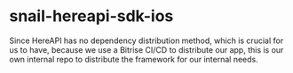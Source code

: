 # snail-hereapi-sdk-ios
Since HereAPI has no dependency distribution method, which is crucial for us to have, because we use a Bitrise CI/CD to distribute our app, this is our own internal repo to distribute the framework for our internal needs.
